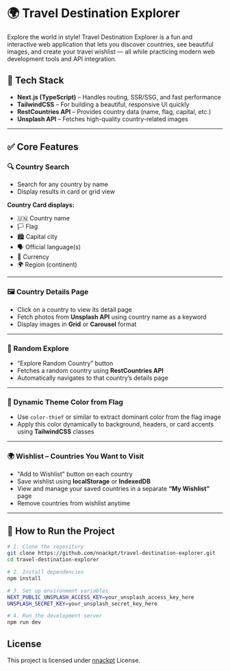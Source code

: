 # 🌍 Travel Destination Explorer

Explore the world in style! Travel Destination Explorer is a fun and interactive web application that lets you discover countries, see beautiful images, and create your travel wishlist — all while practicing modern web development tools and API integration.

## 🔧 Tech Stack

- **Next.js (TypeScript)** – Handles routing, SSR/SSG, and fast performance
- **TailwindCSS** – For building a beautiful, responsive UI quickly
- **RestCountries API** – Provides country data (name, flag, capital, etc.)
- **Unsplash API** – Fetches high-quality country-related images

---

## ✅ Core Features

### 🔍 Country Search

- Search for any country by name
- Display results in card or grid view

**Country Card displays:**

- 🇺🇳 Country name
- 🏳️ Flag
- 🏙 Capital city
- 🗣 Official language(s)
- 💱 Currency
- 🌍 Region (continent)

---

### 🖼️ Country Details Page

- Click on a country to view its detail page
- Fetch photos from **Unsplash API** using country name as a keyword
- Display images in **Grid** or **Carousel** format

---

### 🎲 Random Explore

- “Explore Random Country” button
- Fetches a random country using **RestCountries API**
- Automatically navigates to that country’s details page

---

### 🎨 Dynamic Theme Color from Flag

- Use `color-thief` or similar to extract dominant color from the flag image
- Apply this color dynamically to background, headers, or card accents using **TailwindCSS** classes

---

### 🌍 Wishlist – Countries You Want to Visit

- "Add to Wishlist" button on each country
- Save wishlist using **localStorage** or **IndexedDB**
- View and manage your saved countries in a separate **“My Wishlist”** page
- Remove countries from wishlist anytime

---

## 🚀 How to Run the Project

```bash
# 1. Clone the repository
git clone https://github.com/nnackpt/travel-destination-explorer.git
cd travel-destination-explorer

# 2. Install dependencies
npm install

# 3. Set up environment variables
NEXT_PUBLIC_UNSPLASH_ACCESS_KEY=your_unsplash_access_key_here
UNSPLASH_SECRET_KEY=your_unsplash_secret_key_here

# 4. Run the development server
npm run dev
```

## License

This project is licensed under [nnackpt](https://github.com/nnackpt) License.
